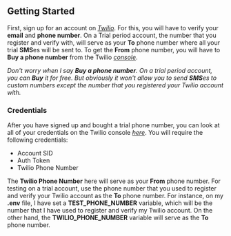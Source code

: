 ## Getting Started
First, sign up for an account on *[Twilio](https://www.twilio.com/try-twilio "Twilio signup page")*. For this, you will have to verify your **email** and **phone number**. 
On a Trial period account, the number that you register and verify with, will serve as your **To** phone number where all your trial **SMS**es will be sent to.
To get the **From** phone number, you will have to **Buy a phone number** from the Twilio *[console](https://console.twilio.com/us1/develop/phone-numbers/manage "Twilio console")*.

*Don't worry when I say **Buy a phone number**. On a trial period account, you can **Buy** it for free. But obviously it won't allow you to send **SMS**es to custom numbers except the number that you registered your Twilio account with.*

### Credentials
After you have signed up and bought a trial phone number, you can look at all of your credentials on the Twilio console *[here](console.twilio.com)*. You will require the following credentials:
- Account SID
- Auth Token
- Twilio Phone Number

The **Twilio Phone Number** here will serve as your **From** phone number.
For testing on a trial account, use the phone number that you used to register and verify your Twilio account as the **To** phone number.
For instance, on my **.env** file, I have set a **TEST_PHONE_NUMBER** variable, which will be the number that I have used to register and verify my Twilio account. On the other hand, the **TWILIO_PHONE_NUMBER** variable will serve as the **To** phone number.